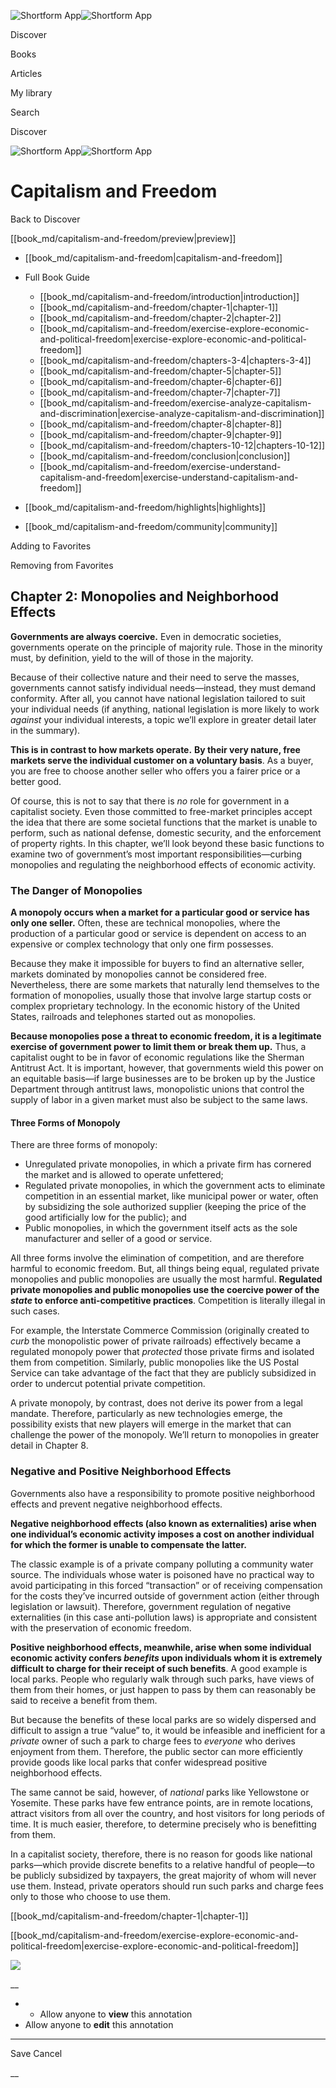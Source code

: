 ![Shortform App](/img/logo.36a2399e.svg)![Shortform App](/img/logo-dark.70c1b072.svg)

Discover

Books

Articles

My library

Search

Discover

![Shortform App](/img/logo.36a2399e.svg)![Shortform App](/img/logo-dark.70c1b072.svg)

# Capitalism and Freedom

Back to Discover

[[book_md/capitalism-and-freedom/preview|preview]]

  * [[book_md/capitalism-and-freedom|capitalism-and-freedom]]
  * Full Book Guide

    * [[book_md/capitalism-and-freedom/introduction|introduction]]
    * [[book_md/capitalism-and-freedom/chapter-1|chapter-1]]
    * [[book_md/capitalism-and-freedom/chapter-2|chapter-2]]
    * [[book_md/capitalism-and-freedom/exercise-explore-economic-and-political-freedom|exercise-explore-economic-and-political-freedom]]
    * [[book_md/capitalism-and-freedom/chapters-3-4|chapters-3-4]]
    * [[book_md/capitalism-and-freedom/chapter-5|chapter-5]]
    * [[book_md/capitalism-and-freedom/chapter-6|chapter-6]]
    * [[book_md/capitalism-and-freedom/chapter-7|chapter-7]]
    * [[book_md/capitalism-and-freedom/exercise-analyze-capitalism-and-discrimination|exercise-analyze-capitalism-and-discrimination]]
    * [[book_md/capitalism-and-freedom/chapter-8|chapter-8]]
    * [[book_md/capitalism-and-freedom/chapter-9|chapter-9]]
    * [[book_md/capitalism-and-freedom/chapters-10-12|chapters-10-12]]
    * [[book_md/capitalism-and-freedom/conclusion|conclusion]]
    * [[book_md/capitalism-and-freedom/exercise-understand-capitalism-and-freedom|exercise-understand-capitalism-and-freedom]]
  * [[book_md/capitalism-and-freedom/highlights|highlights]]
  * [[book_md/capitalism-and-freedom/community|community]]



Adding to Favorites 

Removing from Favorites 

## Chapter 2: Monopolies and Neighborhood Effects

**Governments are always coercive.** Even in democratic societies, governments operate on the principle of majority rule. Those in the minority must, by definition, yield to the will of those in the majority.

Because of their collective nature and their need to serve the masses, governments cannot satisfy individual needs—instead, they must demand conformity. After all, you cannot have national legislation tailored to suit your individual needs (if anything, national legislation is more likely to work _against_ your individual interests, a topic we’ll explore in greater detail later in the summary).

**This is in contrast to how markets operate.** **By their very nature, free markets serve the individual customer on a voluntary basis**. As a buyer, you are free to choose another seller who offers you a fairer price or a better good.

Of course, this is not to say that there is _no_ role for government in a capitalist society. Even those committed to free-market principles accept the idea that there are some societal functions that the market is unable to perform, such as national defense, domestic security, and the enforcement of property rights. In this chapter, we’ll look beyond these basic functions to examine two of government’s most important responsibilities—curbing monopolies and regulating the neighborhood effects of economic activity.

### The Danger of Monopolies

**A monopoly occurs when a market for a particular good or service has only one seller.** Often, these are technical monopolies, where the production of a particular good or service is dependent on access to an expensive or complex technology that only one firm possesses.

Because they make it impossible for buyers to find an alternative seller, markets dominated by monopolies cannot be considered free. Nevertheless, there are some markets that naturally lend themselves to the formation of monopolies, usually those that involve large startup costs or complex proprietary technology. In the economic history of the United States, railroads and telephones started out as monopolies.

**Because monopolies pose a threat to economic freedom, it is a legitimate exercise of government power to limit them or break them up.** Thus, a capitalist ought to be in favor of economic regulations like the Sherman Antitrust Act. It is important, however, that governments wield this power on an equitable basis—if large businesses are to be broken up by the Justice Department through antitrust laws, monopolistic unions that control the supply of labor in a given market must also be subject to the same laws.

#### Three Forms of Monopoly

There are three forms of monopoly:

  * Unregulated private monopolies, in which a private firm has cornered the market and is allowed to operate unfettered;
  * Regulated private monopolies, in which the government acts to eliminate competition in an essential market, like municipal power or water, often by subsidizing the sole authorized supplier (keeping the price of the good artificially low for the public); and 
  * Public monopolies, in which the government itself acts as the sole manufacturer and seller of a good or service.



All three forms involve the elimination of competition, and are therefore harmful to economic freedom. But, all things being equal, regulated private monopolies and public monopolies are usually the most harmful. **Regulated private monopolies and public monopolies use the coercive power of the _state_ to enforce anti-competitive practices**. Competition is literally illegal in such cases.

For example, the Interstate Commerce Commission (originally created to _curb_ the monopolistic power of private railroads) effectively became a regulated monopoly power that _protected_ those private firms and isolated them from competition. Similarly, public monopolies like the US Postal Service can take advantage of the fact that they are publicly subsidized in order to undercut potential private competition.

A private monopoly, by contrast, does not derive its power from a legal mandate. Therefore, particularly as new technologies emerge, the possibility exists that new players will emerge in the market that can challenge the power of the monopoly. We’ll return to monopolies in greater detail in Chapter 8.

### Negative and Positive Neighborhood Effects

Governments also have a responsibility to promote positive neighborhood effects and prevent negative neighborhood effects.

**Negative neighborhood effects (also known as externalities) arise when one individual’s economic activity imposes a cost on another individual for which the former is unable to compensate the latter.**

The classic example is of a private company polluting a community water source. The individuals whose water is poisoned have no practical way to avoid participating in this forced “transaction” or of receiving compensation for the costs they’ve incurred outside of government action (either through legislation or lawsuit). Therefore, government regulation of negative externalities (in this case anti-pollution laws) is appropriate and consistent with the preservation of economic freedom.

**Positive neighborhood effects, meanwhile, arise when some individual economic activity confers _benefits_ upon individuals whom it is extremely difficult to charge for their receipt of such benefits**. A good example is local parks. People who regularly walk through such parks, have views of them from their homes, or just happen to pass by them can reasonably be said to receive a benefit from them.

But because the benefits of these local parks are so widely dispersed and difficult to assign a true “value” to, it would be infeasible and inefficient for a _private_ owner of such a park to charge fees to _everyone_ who derives enjoyment from them. Therefore, the public sector can more efficiently provide goods like local parks that confer widespread positive neighborhood effects.

The same cannot be said, however, of _national_ parks like Yellowstone or Yosemite. These parks have few entrance points, are in remote locations, attract visitors from all over the country, and host visitors for long periods of time. It is much easier, therefore, to determine precisely who is benefitting from them.

In a capitalist society, therefore, there is no reason for goods like national parks—which provide discrete benefits to a relative handful of people—to be publicly subsidized by taxpayers, the great majority of whom will never use them. Instead, private operators should run such parks and charge fees only to those who choose to use them.

[[book_md/capitalism-and-freedom/chapter-1|chapter-1]]

[[book_md/capitalism-and-freedom/exercise-explore-economic-and-political-freedom|exercise-explore-economic-and-political-freedom]]

![](https://bat.bing.com/action/0?ti=56018282&Ver=2&mid=3f42ac80-7ff9-4144-a081-d06d118f5fa0&sid=49fff5b0636c11eeb9c611038afc8668&vid=4a005010636c11ee80c703d4c4a7acd5&vids=0&msclkid=N&pi=0&lg=en-US&sw=800&sh=600&sc=24&nwd=1&tl=Shortform%20%7C%20Book&p=https%3A%2F%2Fwww.shortform.com%2Fapp%2Fbook%2Fcapitalism-and-freedom%2Fchapter-2&r=&lt=452&evt=pageLoad&sv=1&rn=727814)

__

  *   * Allow anyone to **view** this annotation
  * Allow anyone to **edit** this annotation



* * *

Save Cancel

__



